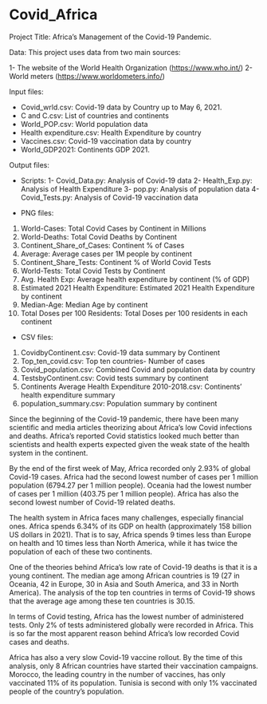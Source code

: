 # Covid_Africa
Project Title: Africa’s Management of the Covid-19 Pandemic.

Data: This project uses data from two main sources:

1-	The website of the World Health Organization (https://www.who.int/)
2-	World meters (https://www.worldometers.info/)

Input files: 
-	Covid_wrld.csv: Covid-19 data by Country up to May 6, 2021.
-	C and C.csv: List of countries and continents
-	World_POP.csv: World population data
-	Health expenditure.csv: Health Expenditure by country
-	Vaccines.csv: Covid-19 vaccination data by country
-	World_GDP2021: Continents GDP 2021.

Output files: 
-	Scripts: 
1-	Covid_Data.py: Analysis of Covid-19 data
2-	Health_Exp.py: Analysis of Health Expenditure
3-	pop.py: Analysis of population data
4-	Covid_Tests.py: Analysis of Covid-19 vaccination data

-	PNG files:
1.	World-Cases: Total Covid Cases by Continent in Millions
2.	World-Deaths: Total Covid Deaths by Continent
3.	Continent_Share_of_Cases: Continent % of Cases
4.	Average: Average cases per 1M people by continent
5.	Continent_Share_Tests: Continent % of World Covid Tests
6.	World-Tests: Total Covid Tests by Continent
7.	Avg. Health Exp: Average health expenditure by continent (% of GDP)
8.	Estimated 2021 Health Expenditure: Estimated 2021 Health Expenditure by continent
9.	Median-Age: Median Age by continent
10.	Total Doses per 100 Residents: Total Doses per 100 residents in each continent

-	CSV files:
1.	CovidbyContinent.csv: Covid-19 data summary by Continent
2.	Top_ten_covid.csv: Top ten countries- Number of cases
3.	Covid_population.csv: Combined Covid and population data by country
4.	TestsbyContinent.csv: Covid tests summary by continent
5.	Continents Average Health Expenditure 2010-2018.csv: Continents’ health expenditure summary
6.	population_summary.csv: Population summary by continent

Since the beginning of the Covid-19 pandemic, there have been many scientific and media articles theorizing about Africa’s low Covid infections and deaths. Africa’s reported Covid statistics looked much better than scientists and health experts expected given the weak state of the health system in the continent. 

By the end of the first week of May, Africa recorded only 2.93% of global Covid-19 cases. Africa had the second lowest number of cases per 1 million population (6794.27 per 1 million people). Oceania had the lowest number of cases per 1 million (403.75 per 1 million people). Africa has also the second lowest number of Covid-19 related deaths. 

The health system in Africa faces many challenges, especially financial ones. Africa spends 6.34% of its GDP on health (approximately 158 billion US dollars in 2021). That is to say, Africa spends 9 times less than Europe on health and 10 times less than North America, while it has twice the population of each of these two continents. 

One of the theories behind Africa’s low rate of Covid-19 deaths is that it is a young continent. The median age among African countries is 19 (27 in Oceania, 42 in Europe, 30 in Asia and South America, and 33 in North America). The analysis of the top ten countries in terms of Covid-19 shows that the average age among these ten countries is 30.15. 

In terms of Covid testing, Africa has the lowest number of administered tests. Only 2% of tests administered globally were recorded in Africa. This is so far the most apparent reason behind Africa’s low recorded Covid cases and deaths. 

Africa has also a very slow Covid-19 vaccine rollout. By the time of this analysis, only 8 African countries have started their vaccination campaigns. Morocco, the leading country in the number of vaccines, has only vaccinated 11% of its population. Tunisia is second with only 1% vaccinated people of the country’s population.  


